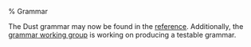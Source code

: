 % Grammar

The Dust grammar may now be found in the [reference]. Additionally, the [grammar
working group] is working on producing a testable grammar.

[reference]: https://doc.dustlang.com/reference/
[grammar working group]: https://github.com/dust-lang/wg-grammar

